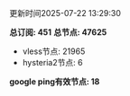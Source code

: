 更新时间2025-07-22 13:29:30

**总订阅: 451**
**总节点: 47625**
- vless节点: 21965
- hysteria2节点: 6

**google ping有效节点: 18**
